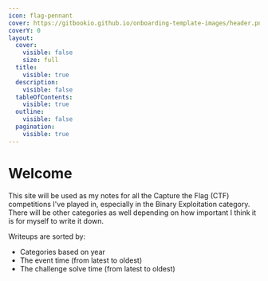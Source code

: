 ```yaml
---
icon: flag-pennant
cover: https://gitbookio.github.io/onboarding-template-images/header.png
coverY: 0
layout:
  cover:
    visible: false
    size: full
  title:
    visible: true
  description:
    visible: false
  tableOfContents:
    visible: true
  outline:
    visible: false
  pagination:
    visible: true
---
```


# Welcome

This site will be used as my notes for all the Capture the Flag (CTF) competitions I've played in, especially in the Binary Exploitation category. There will be other categories as well depending on how important I think it is for myself to write it down.

Writeups are sorted by:

* Categories based on year
* The event time (from latest to oldest)
* The challenge solve time (from latest to oldest)
